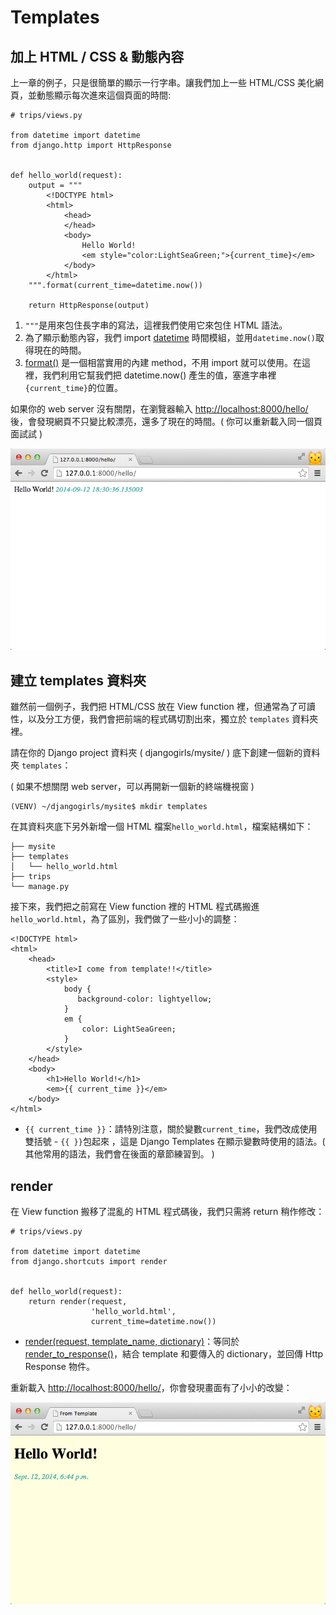 # Templates

## 加上 HTML / CSS & 動態內容

上一章的例子，只是很簡單的顯示一行字串。讓我們加上一些 HTML/CSS 美化網頁，並動態顯示每次進來這個頁面的時間:

```
# trips/views.py

from datetime import datetime
from django.http import HttpResponse


def hello_world(request):
    output = """
        <!DOCTYPE html>
        <html>
            <head>
            </head>
            <body>
                Hello World!
                <em style="color:LightSeaGreen;">{current_time}</em>
            </body>
        </html>
    """.format(current_time=datetime.now())

    return HttpResponse(output)
```
1. `"""`是用來包住長字串的寫法，這裡我們使用它來包住 HTML 語法。
2. 為了顯示動態內容，我們 import [datetime](https://docs.python.org/3.1/library/datetime.html) 時間模組，並用`datetime.now()`取得現在的時間。
3. [format()](https://docs.python.org/3/library/string.html#string-formatting) 是一個相當實用的內建 method，不用 import 就可以使用。在這裡，我們利用它幫我們把 datetime.now() 產生的值，塞進字串裡`{current_time}`的位置。

如果你的 web server 沒有關閉，在瀏覽器輸入 [http://localhost:8000/hello/](http://localhost:8000/hello/) 後，會發現網頁不只變比較漂亮，還多了現在的時間。( 你可以重新載入同一個頁面試試 )

![hello-world-html-string.png](./../images/hello-world-html-string.png)


## 建立 templates 資料夾

雖然前一個例子，我們把 HTML/CSS 放在 View function 裡，但通常為了可讀性，以及分工方便，我們會把前端的程式碼切割出來，獨立於 `templates` 資料夾裡。

請在你的 Django project 資料夾 ( djangogirls/mysite/ ) 底下創建一個新的資料夾 `templates`：

( 如果不想關閉 web server，可以再開新一個新的終端機視窗 )

```
(VENV) ~/djangogirls/mysite$ mkdir templates
```

在其資料夾底下另外新增一個 HTML 檔案`hello_world.html`，檔案結構如下：

```
├── mysite
├── templates
│   └── hello_world.html
├── trips
└── manage.py
```

接下來，我們把之前寫在 View function 裡的 HTML 程式碼搬進`hello_world.html`，為了區別，我們做了一些小小的調整：
```
<!DOCTYPE html>
<html>
    <head>
        <title>I come from template!!</title>
        <style>
            body {
               background-color: lightyellow;
            }
            em {
                color: LightSeaGreen;
            }
        </style>
    </head>
    <body>
        <h1>Hello World!</h1>
        <em>{{ current_time }}</em>
    </body>
</html>

```
- `{{ current_time }}`：請特別注意，關於變數`current_time`，我們改成使用雙括號 - `{{ }}`包起來
，這是 Django Templates 在顯示變數時使用的語法。( 其他常用的語法，我們會在後面的章節練習到。 )

## render

在 View function 搬移了混亂的 HTML 程式碼後，我們只需將 return 稍作修改：

```
# trips/views.py

from datetime import datetime
from django.shortcuts import render


def hello_world(request):
    return render(request,
                  'hello_world.html',
                  current_time=datetime.now())
```
- [render(request, template_name, dictionary)](https://docs.djangoproject.com/en/dev/topics/http/shortcuts/#render)：等同於 [render_to_response()](https://docs.djangoproject.com/en/dev/topics/http/shortcuts/#django.shortcuts.render_to_response)，結合 template 和要傳入的 dictionary，並回傳 Http Response 物件。

重新載入 [http://localhost:8000/hello/](http://localhost:8000/hello/)，你會發現畫面有了小小的改變：

![HelloWorld From Template](./../images/hello-world-from-template.png)
